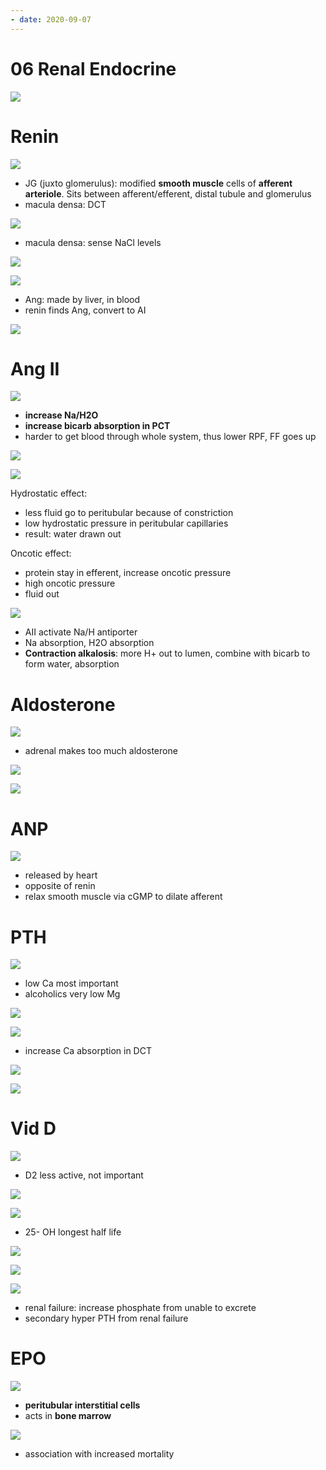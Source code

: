 ```yaml
---
- date: 2020-09-07
---
```


# 06 Renal Endocrine

<!-- kidney releases what hormones. What hormones act on kidney -->

![](https://photos.thisispiggy.com/file/wikiFiles/WNlw2N3.jpg)

# Renin

<!-- JG apparatus structures, main function -->

![](https://photos.thisispiggy.com/file/wikiFiles/76oA0sK.jpg)

- JG (juxto glomerulus): modified **smooth muscle** cells of **afferent arteriole**. Sits between afferent/efferent, distal tubule and glomerulus
- macula densa: DCT

![](https://photos.thisispiggy.com/file/wikiFiles/9DcZQ5v.jpg)

- macula densa: sense NaCl levels

<!-- renin release stimulated how. Which cell responsible for what stimulation -->

![](https://photos.thisispiggy.com/file/wikiFiles/jHiJJWS.jpg)

<!-- RAS system pathway. A2 functions -->

![](https://photos.thisispiggy.com/file/wikiFiles/49jmnsS.jpg)

- Ang: made by liver, in blood
- renin finds Ang, convert to AI

![](https://photos.thisispiggy.com/file/wikiFiles/DfAQZFy.jpg)

# Ang II

<!-- AII II kidney function, GFR, RPF, FF -->

![](https://photos.thisispiggy.com/file/wikiFiles/aplTGpj.jpg)

- **increase Na/H2O**
- **increase bicarb absorption in PCT**
- harder to get blood through whole system, thus lower RPF, FF goes up

<!-- AII Na, water, bicarb absorption how -->

![](https://photos.thisispiggy.com/file/wikiFiles/pZgkWPk.jpg)

![](https://photos.thisispiggy.com/file/wikiFiles/QxxJYav.jpg)

Hydrostatic effect:

- less fluid go to peritubular because of constriction
- low hydrostatic pressure in peritubular capillaries
- result: water drawn out

Oncotic effect:

- protein stay in efferent, increase oncotic pressure
- high oncotic pressure
- fluid out

![](https://photos.thisispiggy.com/file/wikiFiles/c7hU49u.jpg)

- AII activate Na/H antiporter
- Na absorption, H2O absorption
- **Contraction alkalosis**: more H+ out to lumen, combine with bicarb to form water, absorption

# Aldosterone

<!-- primary aldosteronism case. Causes -->

![](https://photos.thisispiggy.com/file/wikiFiles/4lTSPxo.jpg)

- adrenal makes too much aldosterone

<!-- different RAA drugs, MOA -->

![](https://photos.thisispiggy.com/file/wikiFiles/EHOgAhP.jpg)

![](https://photos.thisispiggy.com/file/wikiFiles/MTYaRdM.jpg)

# ANP

<!-- ANP made where, stimulated how, effect, GFR, renin -->

![](https://photos.thisispiggy.com/file/wikiFiles/H4ybPB7.jpg)

- released by heart
- opposite of renin
- relax smooth muscle via cGMP to dilate afferent

# PTH

<!-- PTH function, made where, stimulation, Mg effect on PTH -->

![](https://photos.thisispiggy.com/file/wikiFiles/QwLSm29.jpg)

- low Ca most important
- alcoholics very low Mg

<!-- PTH Ca and phosphate net effect. Effects in kidney, bone, GI -->

![](https://photos.thisispiggy.com/file/wikiFiles/T6EqAo2.jpg)

![](https://photos.thisispiggy.com/file/wikiFiles/leGE3CO.jpg)

- increase Ca absorption in DCT

![](https://photos.thisispiggy.com/file/wikiFiles/GzidgVS.jpg)

![](https://photos.thisispiggy.com/file/wikiFiles/mQtW1fa.jpg)

# Vid D

<!-- Vit D 2 versions, names, 2 sources, activation -->

![](https://photos.thisispiggy.com/file/wikiFiles/iFJqNSk.jpg)

- D2 less active, not important

![](https://photos.thisispiggy.com/file/wikiFiles/Os4mpvP.jpg)

![](https://photos.thisispiggy.com/file/wikiFiles/Yr76O2w.jpg)

- 25- OH longest half life

<!-- vit D function -->

![](https://photos.thisispiggy.com/file/wikiFiles/L3fprEg.jpg)

<!-- PTH and vit D activation how -->

![](https://photos.thisispiggy.com/file/wikiFiles/B0RDToE.jpg)

<!-- renal failure effect on phosphate, Ca, PTH, Vit D -->

![](https://photos.thisispiggy.com/file/wikiFiles/LkBXUhS.jpg)

- renal failure: increase phosphate from unable to excrete
- secondary hyper PTH from renal failure

# EPO

<!-- EPO made where, stimulation, deficiency result -->

![](https://photos.thisispiggy.com/file/wikiFiles/uqlC8oc.jpg)

- **peritubular interstitial cells**
- acts in **bone marrow**

<!-- EPO drugs include, uses -->

![](https://photos.thisispiggy.com/file/wikiFiles/cpehsoB.jpg)

- association with increased mortality
